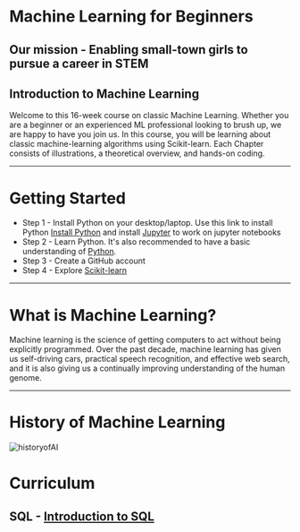 # Machine Learning for Beginners
## Our mission - Enabling small-town girls to pursue a career in STEM

## Introduction to Machine Learning
Welcome to this 16-week course on classic Machine Learning. Whether you are a beginner or an experienced ML professional looking to brush up, we are happy to have you join us. In this course, you will be learning about classic machine-learning algorithms using Scikit-learn. Each Chapter consists of illustrations, a theoretical overview, and hands-on coding.

_______________________________________________________________________________________________________________________________________________________________________________________________

# Getting Started

* Step 1 - Install Python on your desktop/laptop. Use this link to install Python [Install Python](https://www.python.org/about/gettingstarted/) and install [Jupyter](https://jupyter.org/install) to work on jupyter notebooks
* Step 2 - Learn Python. It's also recommended to have a basic understanding of [Python](https://www.learnpython.org/).
* Step 3 - Create a GitHub account
* Step 4 - Explore [Scikit-learn](https://scikit-learn.org/stable/user_guide.html)

_______________________________________________________________________________________________________________________________________________________________________________________________

# What is Machine Learning?

Machine learning is the science of getting computers to act without being explicitly programmed. Over the past decade, machine learning has given us self-driving cars, practical speech recognition, and effective web search, and it is also giving us a continually improving understanding of the human genome.

_______________________________________________________________________________________________________________________________________________________________________________________________

# History of Machine Learning

![historyofAI](https://github.com/Squirrels-tech/Machine-Learning-for-Beginners/assets/20395827/a9f9eaef-8920-4505-b19f-c756eb7ae19d)


# Curriculum
## SQL - [Introduction to SQL]([https://github.com/Squirrels-tech/Machine-Learning-for-Beginners/blob/main/SQL/SQL_PART1.pdf](https://github.com/Squirrels-tech/Machine-Learning-for-Beginners/blob/main/SQL/SQL%20GUIDE.pdf))






